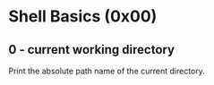 # Shell Basics (0x00)

## 0 - current working directory 

Print the absolute path name of the current directory.
